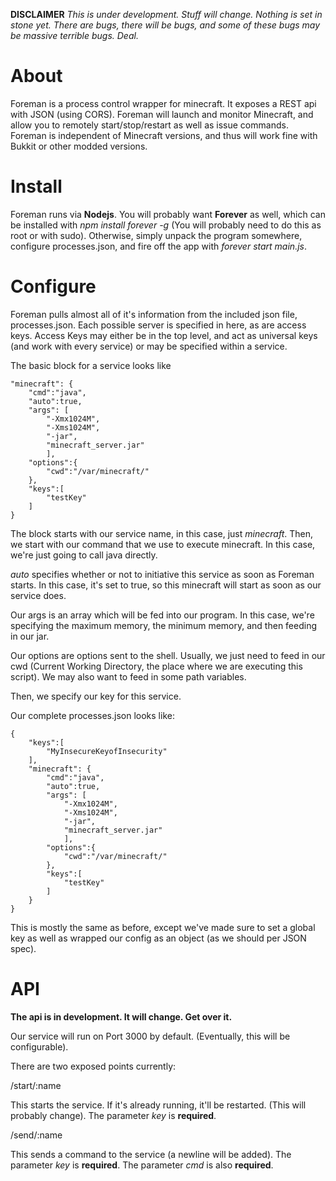 __DISCLAIMER__
_This is under development. Stuff will change. Nothing is set in stone yet. There are bugs, there will be bugs, and some of these bugs may be massive terrible bugs. Deal._

# About
Foreman is a process control wrapper for minecraft. It exposes a REST api with JSON (using CORS). Foreman will launch and monitor Minecraft, and allow you to remotely start/stop/restart as well as issue commands.  Foreman is independent of Minecraft versions, and thus will work fine with Bukkit or other modded versions. 

# Install
Foreman runs via __Nodejs__. You will probably want __Forever__ as well, which can be installed with _npm install forever -g_ (You will probably need to do this as root or with sudo).  Otherwise, simply unpack the program somewhere, configure processes.json, and fire off the app with _forever start main.js_.

# Configure
Foreman pulls almost all of it's information from the included json file, processes.json.  Each possible server is specified in here, as are access keys.  Access Keys may either be in the top level, and act as universal keys (and work with every service) or may be specified within a service.

The basic block for a service looks like

	"minecraft": {
		"cmd":"java", 
		"auto":true,
		"args": [
			"-Xmx1024M",
			"-Xms1024M",
			"-jar",
			"minecraft_server.jar"
			],
		"options":{
			"cwd":"/var/minecraft/"
		},
		"keys":[
			"testKey"
		]
	}

The block starts with our service name, in this case, just _minecraft_.
Then, we start with our command that we use to execute minecraft. In this case, we're just going to call java directly.

_auto_ specifies whether or not to initiative this service as soon as Foreman starts. In this case, it's set to true, so this minecraft will start as soon as our service does.

Our args is an array which will be fed into our program.  In this case, we're specifying the maximum memory, the minimum memory, and then feeding in our jar.

Our options are options sent to the shell. Usually, we just need to feed in our cwd (Current Working Directory, the place where we are executing this script). We may also want to feed in some path variables.

Then, we specify our key for this service.

Our complete processes.json looks like:

	{
		"keys":[
			"MyInsecureKeyofInsecurity"
		],
		"minecraft": {
			"cmd":"java", 
			"auto":true,
			"args": [
				"-Xmx1024M",
				"-Xms1024M",
				"-jar",
				"minecraft_server.jar"
				],
			"options":{
				"cwd":"/var/minecraft/"
			},
			"keys":[
				"testKey"
			]
		}
	}

This is mostly the same as before, except we've made sure to set a global key as well as wrapped our config as an object (as we should per JSON spec).

# API

__The api is in development. It will change. Get over it.__

Our service will run on Port 3000 by default. (Eventually, this will be configurable).

There are two exposed points currently:

/start/:name

This starts the service. If it's already running, it'll be restarted. (This will probably change).  The parameter _key_ is __required__.

/send/:name

This sends a command to the service (a newline will be added).  The parameter _key_ is __required__.  The parameter _cmd_ is also __required__.

